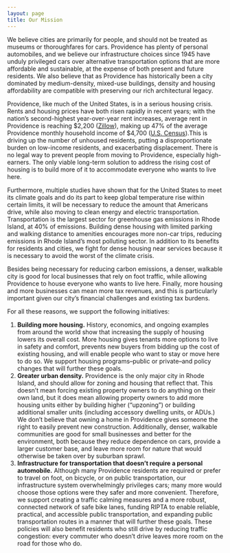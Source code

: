 ```yaml
---
layout: page
title: Our Mission
---
```


We believe cities are primarily for people, and should not be treated as museums or thoroughfares for cars. Providence has plenty of personal automobiles, and we believe our infrastructure choices since 1945 have unduly privileged cars over alternative transportation options that are more affordable and sustainable, at the expense of both present and future residents. We also believe that as Providence has historically been a city dominated by medium-density, mixed-use buildings, density and housing affordability are compatible with preserving our rich architectural legacy.

Providence, like much of the United States, is in a serious housing crisis. Rents and housing prices have both risen rapidly in recent years; with the nation’s second-highest year-over-year rent increases, average rent in Providence is reaching $2,200 ([Zillow](https://www.zillow.com/rental-manager/market-trends/providence-ri/)), making up 47% of the average Providence monthly household income of $4,700 ([U.S. Census](https://www.census.gov/quickfacts/providencecityrhodeisland)).This is driving up the number of unhoused residents, putting a disproportionate burden on low-income residents, and exacerbating displacement. There is no legal way to prevent people from moving to Providence, especially high-earners. The only viable long-term solution to address the rising cost of housing is to build more of it to accommodate everyone who wants to live here.

Furthermore, multiple studies have shown that for the United States to meet its climate goals and do its part to keep global temperature rise within certain limits, it will be necessary to reduce the amount that Americans drive, while also moving to clean energy and electric transportation. Transportation is the largest sector for greenhouse gas emissions in Rhode Island, at 40% of emissions. Building dense housing with limited parking and walking distance to amenities encourages more non-car trips, reducing emissions in Rhode Island’s most polluting sector. In addition to its benefits for residents and cities, we fight for dense housing near services because it is necessary to avoid the worst of the climate crisis.

Besides being necessary for reducing carbon emissions, a denser, walkable city is good for local businesses that rely on foot traffic, while allowing Providence to house everyone who wants to live here. Finally, more housing and more businesses can mean more tax revenues, and this is particularly important given our city’s financial challenges and existing tax burdens.

For all these reasons, we support the following initiatives:

1. **Building more housing.** History, economics, and ongoing examples from around the world show that increasing the supply of housing lowers its overall cost. More housing gives tenants more options to live in safety and comfort, prevents new buyers from bidding up the cost of existing housing, and will enable people who want to stay or move here to do so. We support housing programs–public or private–and policy changes that will further these goals.
2. **Greater urban density.** Providence is the only major city in Rhode Island, and should allow for zoning and housing that reflect that. This doesn’t mean forcing existing property owners to do anything on their own land, but it does mean allowing property owners to add more housing units either by building higher (“upzoning”) or building additional smaller units (including accessory dwelling units, or ADUs.) We don’t believe that owning a home in Providence gives someone the right to easily prevent new construction. Additionally, denser, walkable communities are good for small businesses and better for the environment, both because they reduce dependence on cars, provide a larger customer base, and leave more room for nature that would otherwise be taken over by suburban sprawl.
3. **Infrastructure for transportation that doesn’t require a personal automobile.** Although many Providence residents are required or prefer to  travel on foot, on bicycle, or on public transportation, our infrastructure system overwhelmingly privileges cars; many more would choose those options were they safer and more convenient. Therefore, we support creating a traffic calming measures and a more robust, connected network of safe bike lanes, funding RIPTA to enable reliable, practical, and accessible public transportation, and expanding public transportation routes in a manner that will further these goals. These policies will also benefit residents who still drive by reducing traffic congestion: every commuter who doesn’t drive leaves more room on the road for those who do.
